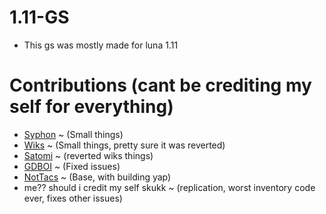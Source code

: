# 1.11-GS

- This gs was mostly made for luna 1.11

# Contributions (cant be crediting my self for everything)
- [Syphon](https://github.com/Syphonfr) ~ (Small things)
- [Wiks](https://github.com/wiktorwiktor11) ~ (Small things, pretty sure it was reverted)
- [Satomi](https://github.com/strawberries00) ~ (reverted wiks things)
- [GDBOI](https://github.com/GDBOI101) ~ (Fixed issues)
- [NotTacs](https://github.com/NotTacs) ~ (Base, with building yap)
- me?? should i credit my self skukk ~ (replication, worst inventory code ever, fixes other issues)
